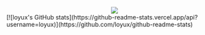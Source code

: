 <div align="center"> <img src="https://github-readme-stats.vercel.app/api/top-langs/?username=loyux&hide_title=true&hide_border=true&layout=compact&langs_count=6&text_color=000&icon_color=fff&bg_color=0,52fa5a,4dfcff,c64dff&theme=graywhite" /> </div>
[![loyux's GitHub stats](https://github-readme-stats.vercel.app/api?username=loyux)](https://github.com/loyux/github-readme-stats)
